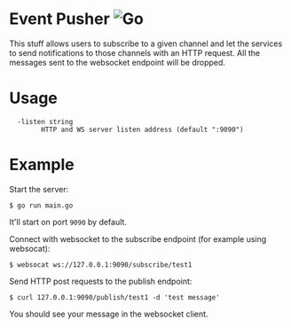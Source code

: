 # Event Pusher ![Go](https://github.com/Gerifield/epher/workflows/Go/badge.svg?branch=master)

This stuff allows users to subscribe to a given channel and let the services to send notifications to those channels with an HTTP request.
All the messages sent to the websocket endpoint will be dropped.

# Usage

```
  -listen string
    	HTTP and WS server listen address (default ":9090")
```

# Example

Start the server:

```
$ go run main.go
```
It'll start on port `9090` by default.

Connect with websocket to the subscribe endpoint (for example using websocat):
```
$ websocat ws://127.0.0.1:9090/subscribe/test1
```

Send HTTP post requests to the publish endpoint:
```
$ curl 127.0.0.1:9090/publish/test1 -d 'test message'
```
You should see your message in the websocket client.
